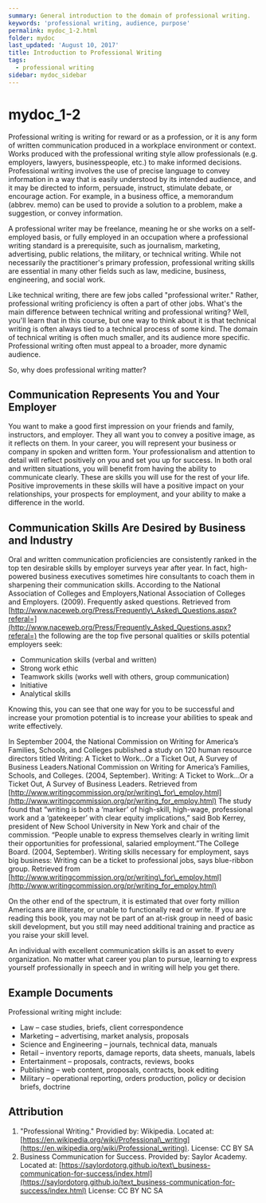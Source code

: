 ```yaml
---
summary: General introduction to the domain of professional writing.
keywords: 'professional writing, audience, purpose'
permalink: mydoc_1-2.html
folder: mydoc
last_updated: 'August 10, 2017'
title: Introduction to Professional Writing
tags:
  - professional writing
sidebar: mydoc_sidebar
---
```


# mydoc\_1-2

Professional writing is writing for reward or as a profession, or it is any form of written communication produced in a workplace environment or context. Works produced with the professional writing style allow professionals \(e.g. employers, lawyers, businesspeople, etc.\) to make informed decisions. Professional writing involves the use of precise language to convey information in a way that is easily understood by its intended audience, and it may be directed to inform, persuade, instruct, stimulate debate, or encourage action. For example, in a business office, a memorandum \(abbrev. memo\) can be used to provide a solution to a problem, make a suggestion, or convey information.

A professional writer may be freelance, meaning he or she works on a self-employed basis, or fully employed in an occupation where a professional writing standard is a prerequisite, such as journalism, marketing, advertising, public relations, the military, or technical writing. While not necessarily the practitioner's primary profession, professional writing skills are essential in many other fields such as law, medicine, business, engineering, and social work.

Like technical writing, there are few jobs called "professional writer." Rather, professional writing proficiency is often a part of other jobs. What's the main difference between technical writing and professional writing? Well, you'll learn that in this course, but one way to think about it is that technical writing is often always tied to a technical process of some kind. The domain of technical writing is often much smaller, and its audience more specific. Professional writing often must appeal to a broader, more dynamic audience.

So, why does professional writing matter?

## Communication Represents You and Your Employer

You want to make a good first impression on your friends and family, instructors, and employer. They all want you to convey a positive image, as it reflects on them. In your career, you will represent your business or company in spoken and written form. Your professionalism and attention to detail will reflect positively on you and set you up for success. In both oral and written situations, you will benefit from having the ability to communicate clearly. These are skills you will use for the rest of your life. Positive improvements in these skills will have a positive impact on your relationships, your prospects for employment, and your ability to make a difference in the world.

## Communication Skills Are Desired by Business and Industry

Oral and written communication proficiencies are consistently ranked in the top ten desirable skills by employer surveys year after year. In fact, high-powered business executives sometimes hire consultants to coach them in sharpening their communication skills. According to the National Association of Colleges and Employers,National Association of Colleges and Employers. \(2009\). Frequently asked questions. Retrieved from [http://www.naceweb.org/Press/Frequently\_Asked\_Questions.aspx?referal=](http://www.naceweb.org/Press/Frequently_Asked_Questions.aspx?referal=) the following are the top five personal qualities or skills potential employers seek:

* Communication skills \(verbal and written\)
* Strong work ethic
* Teamwork skills \(works well with others, group communication\)
* Initiative
* Analytical skills  

Knowing this, you can see that one way for you to be successful and increase your promotion potential is to increase your abilities to speak and write effectively.

In September 2004, the National Commission on Writing for America’s Families, Schools, and Colleges published a study on 120 human resource directors titled Writing: A Ticket to Work…Or a Ticket Out, A Survey of Business Leaders.National Commission on Writing for America’s Families, Schools, and Colleges. \(2004, September\). Writing: A Ticket to Work…Or a Ticket Out, A Survey of Business Leaders. Retrieved from [http://www.writingcommission.org/pr/writing\_for\_employ.html](http://www.writingcommission.org/pr/writing_for_employ.html) The study found that “writing is both a ‘marker’ of high-skill, high-wage, professional work and a ‘gatekeeper’ with clear equity implications,” said Bob Kerrey, president of New School University in New York and chair of the commission. “People unable to express themselves clearly in writing limit their opportunities for professional, salaried employment.”The College Board. \(2004, September\). Writing skills necessary for employment, says big business: Writing can be a ticket to professional jobs, says blue-ribbon group. Retrieved from [http://www.writingcommission.org/pr/writing\_for\_employ.html](http://www.writingcommission.org/pr/writing_for_employ.html)

On the other end of the spectrum, it is estimated that over forty million Americans are illiterate, or unable to functionally read or write. If you are reading this book, you may not be part of an at-risk group in need of basic skill development, but you still may need additional training and practice as you raise your skill level.

An individual with excellent communication skills is an asset to every organization. No matter what career you plan to pursue, learning to express yourself professionally in speech and in writing will help you get there.

## Example Documents

Professional writing might include:

* Law – case studies, briefs, client correspondence
* Marketing – advertising, market analysis, proposals
* Science and Engineering – journals, technical data, manuals
* Retail – inventory reports, damage reports, data sheets, manuals, labels
* Entertainment – proposals, contracts, reviews, books
* Publishing – web content, proposals, contracts, book editing
* Military – operational reporting, orders production, policy or decision briefs, doctrine

## Attribution

1. "Professional Writing." Providied by: Wikipedia. Located at: [https://en.wikipedia.org/wiki/Professional\_writing](https://en.wikipedia.org/wiki/Professional_writing). License: CC BY SA
2. Business Communication for Success. Provided by: Saylor Academy. Located at: [https://saylordotorg.github.io/text\_business-communication-for-success/index.html](https://saylordotorg.github.io/text_business-communication-for-success/index.html) License: CC BY NC SA

